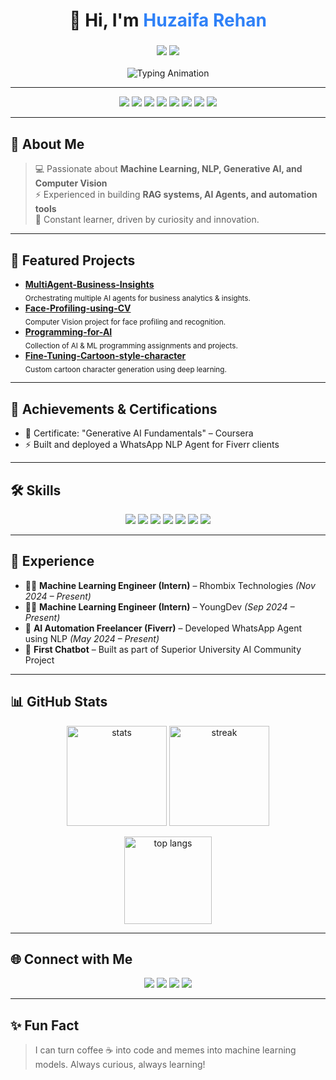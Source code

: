 <h1 align="center">👋 Hi, I'm <span style="color:#2F81F7;">Huzaifa Rehan</span></h1>
<h3 align="center">
  <img src="https://img.shields.io/badge/AI%20Enthusiast-2F81F7?style=flat-square&logo=OpenAI&logoColor=white"/>
  <img src="https://img.shields.io/badge/Machine%20Learning%20Engineer-2F81F7?style=flat-square&logo=Google&logoColor=white"/>
</h3>
<p align="center">
  <img src="https://readme-typing-svg.herokuapp.com?font=Fira+Code&size=22&pause=1000&color=2F81F7&center=true&vCenter=true&width=600&lines=Artificial+Intelligence+Student;Machine+Learning+Engineer;Generative+AI+%7C+NLP+%7C+RAG+Systems;Python+Developer+%7C+Data+Analyst" alt="Typing Animation" />
</p>

---

<div align="center">
  <a href="#-about-me"><img src="https://img.shields.io/badge/About%20Me-2F81F7?style=for-the-badge&logo=aboutdotme" /></a>
  <a href="#-featured-projects"><img src="https://img.shields.io/badge/Featured%20Projects-00C853?style=for-the-badge&logo=github" /></a>
  <a href="#-achievements--certifications"><img src="https://img.shields.io/badge/Achievements%20&%20Certifications-FFD600?style=for-the-badge&logo=certificate" /></a>
  <a href="#️-skills"><img src="https://img.shields.io/badge/Skills-0288D1?style=for-the-badge&logo=skillshare" /></a>
  <a href="#-experience"><img src="https://img.shields.io/badge/Experience-FF6F00?style=for-the-badge&logo=work" /></a>
  <a href="#-github-stats"><img src="https://img.shields.io/badge/GitHub%20Stats-B71C1C?style=for-the-badge&logo=github" /></a>
  <a href="#-connect-with-me"><img src="https://img.shields.io/badge/Connect%20with%20Me-0A66C2?style=for-the-badge&logo=linkedin" /></a>
  <a href="#-fun-fact"><img src="https://img.shields.io/badge/Fun%20Fact-8E24AA?style=for-the-badge&logo=smugmug" /></a>
</div>

---

## 🚀 About Me
> 💻 Passionate about **Machine Learning, NLP, Generative AI, and Computer Vision**  
> ⚡ Experienced in building **RAG systems, AI Agents, and automation tools**  
> 🌱 Constant learner, driven by curiosity and innovation.

---

## 🌟 Featured Projects

<ul>
  <li>
    <a href="https://github.com/huzaifa1rehan/MultiAgent-Business-Insights"><strong>MultiAgent-Business-Insights</strong></a>
    <br><sub>Orchestrating multiple AI agents for business analytics & insights.</sub>
  </li>
  <li>
    <a href="https://github.com/huzaifa1rehan/Face-Profiling-using-CV"><strong>Face-Profiling-using-CV</strong></a>
    <br><sub>Computer Vision project for face profiling and recognition.</sub>
  </li>
  <li>
    <a href="https://github.com/huzaifa1rehan/Programming-for-AI"><strong>Programming-for-AI</strong></a>
    <br><sub>Collection of AI & ML programming assignments and projects.</sub>
  </li>
  <li>
    <a href="https://github.com/huzaifa1rehan/Fine-Tuning-Cartoon-style-character"><strong>Fine-Tuning-Cartoon-style-character</strong></a>
    <br><sub>Custom cartoon character generation using deep learning.</sub>
  </li>
</ul>

---

## 🏅 Achievements & Certifications

- 📜 Certificate: "Generative AI Fundamentals" – Coursera
- ⚡ Built and deployed a WhatsApp NLP Agent for Fiverr clients

---

## 🛠️ Skills

<p align="center">
  <img src="https://img.shields.io/badge/Python-★★★★★-blue?style=for-the-badge&logo=python" />
  <img src="https://img.shields.io/badge/Machine%20Learning-★★★★☆-green?style=for-the-badge&logo=scikitlearn" />
  <img src="https://img.shields.io/badge/Data%20Analysis-★★★★☆-orange?style=for-the-badge&logo=pandas" />
  <img src="https://img.shields.io/badge/Computer%20Vision-★★★★☆-red?style=for-the-badge&logo=opencv" />
  <img src="https://img.shields.io/badge/Generative%20AI-★★★★☆-purple?style=for-the-badge&logo=openai" />
  <img src="https://img.shields.io/badge/NLP-★★★★☆-yellow?style=for-the-badge&logo=google" />
  <img src="https://img.shields.io/badge/RAG%20Systems-★★★★☆-pink?style=for-the-badge&logo=langchain" />
</p>

---

## 💼 Experience

- 🧑‍💻 <b>Machine Learning Engineer (Intern)</b> – Rhombix Technologies *(Nov 2024 – Present)*  
- 🧑‍💻 <b>Machine Learning Engineer (Intern)</b> – YoungDev *(Sep 2024 – Present)*  
- 🤖 <b>AI Automation Freelancer (Fiverr)</b> – Developed WhatsApp Agent using NLP *(May 2024 – Present)*  
- 💬 <b>First Chatbot</b> – Built as part of Superior University AI Community Project  

---

## 📊 GitHub Stats

<p align="center">
  <img src="https://github-readme-stats.vercel.app/api?username=huzaifa1rehan&show_icons=true&theme=radical" alt="stats" height="160" />
  <img src="https://github-readme-streak-stats.herokuapp.com/?user=huzaifa1rehan&theme=radical" alt="streak" height="160" />
</p>

<p align="center">
  <img src="https://github-readme-stats.vercel.app/api/top-langs/?username=huzaifa1rehan&layout=compact&theme=radical" alt="top langs" height="140" />
</p>

---

## 🌐 Connect with Me

<p align="center">
  <a href="mailto:rehanhuzaifa96@gmail.com"><img src="https://img.shields.io/badge/Email-D14836?style=for-the-badge&logo=gmail&logoColor=white"/></a>
  <a href="tel:+923063337601"><img src="https://img.shields.io/badge/Phone-25D366?style=for-the-badge&logo=whatsapp&logoColor=white"/></a>
  <a href="https://www.linkedin.com/in/huzaifa-rehan-14b719297/"><img src="https://img.shields.io/badge/LinkedIn-0A66C2?style=for-the-badge&logo=linkedin&logoColor=white"/></a>
  <a href="https://github.com/huzaifa1rehan"><img src="https://img.shields.io/badge/GitHub-100000?style=for-the-badge&logo=github&logoColor=white"/></a>
</p>

---

## ✨ Fun Fact

> I can turn coffee ☕ into code and memes into machine learning models. Always curious, always learning!
